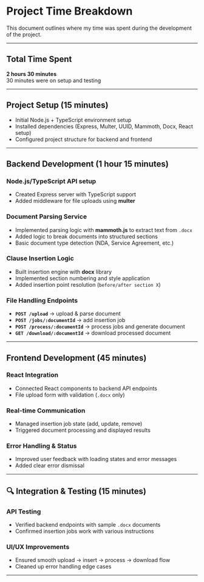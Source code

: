 # Project Time Breakdown

This document outlines where my time was spent during the development of the project.

---

## Total Time Spent

**2 hours 30 minutes**  
30 minutes were on setup and testing


---

## Project Setup (15 minutes)

- Initial Node.js + TypeScript environment setup
- Installed dependencies (Express, Multer, UUID, Mammoth, Docx, React setup)
- Configured project structure for backend and frontend

---

## Backend Development (1 hour 15 minutes)

### Node.js/TypeScript API setup

- Created Express server with TypeScript support
- Added middleware for file uploads using **multer**

### Document Parsing Service

- Implemented parsing logic with **mammoth.js** to extract text from `.docx`
- Added logic to break documents into structured sections
- Basic document type detection (NDA, Service Agreement, etc.)

### Clause Insertion Logic

- Built insertion engine with **docx** library
- Implemented section numbering and style application
- Added insertion point resolution (`before/after section X`)

### File Handling Endpoints

- **`POST /upload`** → upload & parse document
- **`POST /jobs/:documentId`** → add insertion job
- **`POST /process/:documentId`** → process jobs and generate document
- **`GET /download/:documentId`** → download processed document

---

## Frontend Development (45 minutes)

### React Integration

- Connected React components to backend API endpoints
- File upload form with validation (`.docx` only)

### Real-time Communication

- Managed insertion job state (add, update, remove)
- Triggered document processing and displayed results

### Error Handling & Status

- Improved user feedback with loading states and error messages
- Added clear error dismissal

---

## 🔍 Integration & Testing (15 minutes)

### API Testing

- Verified backend endpoints with sample `.docx` documents
- Confirmed insertion jobs work with various instructions

### UI/UX Improvements

- Ensured smooth upload → insert → process → download flow
- Cleaned up error handling edge cases

---
